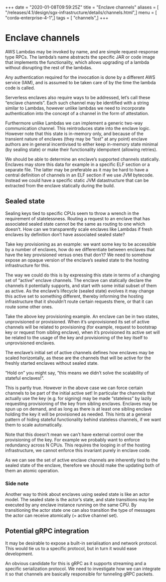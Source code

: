 +++
date = "2020-01-08T09:59:25Z"
title = "Enclave channels"
aliases = [ "/releases/4.1/design/sgx-infrastructure/details/channels.html",]
menu = [ "corda-enterprise-4-1",]
tags = [ "channels",]
+++


# Enclave channels

AWS Lambdas may be invoked by name, and are simple request-response type RPCs. The lambda’s name abstracts the
            specific JAR or code image that implements the functionality, which allows upgrading of a lambda without disrupting
            the rest of the lambdas.

Any authentication required for the invocation is done by a different AWS service (IAM), and is assumed to be taken
            care of by the time the lambda code is called.

Serverless enclaves also require ways to be addressed, let’s call these “enclave channels”. Each such channel may be
            identified with a string similar to Lambdas, however unlike lambdas we need to incorporate authentication into the
            concept of a channel in the form of attestation.

Furthermore unlike Lambdas we can implement a generic two-way communication channel. This reintroduces state into the
            enclave logic. However note that this state is in-memory only, and because of the transient nature of enclaves (they
            may be “lost” at any point) enclave authors are in general incentivised to either keep in-memory state minimal (by
            sealing state) or make their functionality idempotent (allowing retries).

We should be able to determine an enclave’s supported channels statically. Enclaves may store this data for example in a
            specific ELF section or a separate file. The latter may be preferable as it may be hard to have a central definition of
            channels in an ELF section if we use JVM bytecode. Instead we could have a specific static JVM datastructure that can be
            extracted from the enclave statically during the build.


## Sealed state

Sealing keys tied to specific CPUs seem to throw a wrench in the requirement of statelessness. Routing a request to an
                enclave that has associated sealed state cannot be the same as routing to one which doesn’t. How can we transparently
                scale enclaves like Lambdas if fresh enclaves by definition don’t have associated sealed state?

Take key provisioning as an example: we want some key to be accessible by a number of enclaves, how do we
                differentiate between enclaves that have the key provisioned versus ones that don’t? We need to somehow expose an
                opaque version of the enclave’s sealed state to the hosting infrastructure for this.

The way we could do this is by expressing this state in terms of a changing set of “active” enclave channels. The
                enclave can statically declare the channels it potentially supports, and start with some initial subset of them as
                active. As the enclave’s lifecycle (sealed state) evolves it may change this active set to something different,
                thereby informing the hosting infrastructure that it shouldn’t route certain requests there, or that it can route some
                other ones.

Take the above key provisioning example. An enclave can be in two states, unprovisioned or provisioned. When it’s
                unprovisioned its set of active channels will be related to provisioning (for example, request to bootstrap key or
                request from sibling enclave), when it’s provisioned its active set will be related to the usage of the key and
                provisioning of the key itself to unprovisioned enclaves.

The enclave’s initial set of active channels defines how enclaves may be scaled horizontally, as these are the
                channels that will be active for the freshly started enclaves without sealed state.

“Hold on” you might say, “this means we didn’t solve the scalability of stateful enclaves!”.

This is partly true. However in the above case we can force certain channels to be part of the initial active set! In
                particular the channels that actually use the key (e.g. for signing) may be made “stateless” by lazily requesting
                provisioning of the key from sibling enclaves. Enclaves may be spun up on demand, and as long as there is at least one
                sibling enclave holding the key it will be provisioned as needed. This hints at a general pattern of hiding stateful
                functionality behind stateless channels, if we want them to scale automatically.

Note that this doesn’t mean we can’t have external control over the provisioning of the key. For example we probably
                want to enforce redundancy across N CPUs. This requires the looping in of the hosting infrastructure, we cannot
                enforce this invariant purely in enclave code.

As we can see the set of active enclave channels are inherently tied to the sealed state of the enclave, therefore we
                should make the updating both of them an atomic operation.


### Side note

Another way to think about enclaves using sealed state is like an actor model. The sealed state is the actor’s state,
                    and state transitions may be executed by any enclave instance running on the same CPU. By transitioning the actor state
                    one can also transition the type of messages the actor can receive atomically (= active channel set).


## Potential gRPC integration

It may be desirable to expose a built-in serialisation and network protocol. This would tie us to a specific protocol,
                but in turn it would ease development.

An obvious candidate for this is gRPC as it supports streaming and a specific serialization protocol. We need to
                investigate how we can integrate it so that channels are basically responsible for tunneling gRPC packets.


